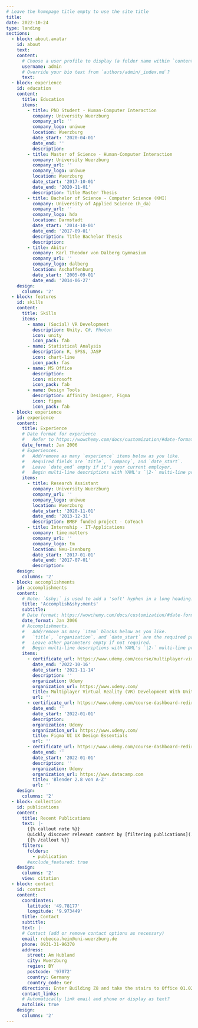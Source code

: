```yaml
---
# Leave the homepage title empty to use the site title
title:
date: 2022-10-24
type: landing
sections:
  - block: about.avatar
    id: about
    text:
    content:
      # Choose a user profile to display (a folder name within `content/authors/`)
      username: admin
      # Override your bio text from `authors/admin/_index.md`?
      text: 
  - block: experience
    id: education
    content:
      title: Education
      items:
        - title: PhD Student - Human-Computer Interaction
          company: University Wuerzburg
          company_url: ''
          company_logo: uniwue
          location: Wuerzburg
          date_start: '2020-04-01'
          date_end: ''
          description: 
        - title: Master of Science - Human-Computer Interaction
          company: University Wuerzburg
          company_url: ''
          company_logo: uniwue
          location: Wuerzburg
          date_start: '2017-10-01'
          date_end: '2020-11-01'
          description: Title Master Thesis
        - title: Bachelor of Science - Computer Science (KMI)
          company: University of Applied Science (h_da)
          company_url: ''
          company_logo: hda
          location: Darmstadt
          date_start: '2014-10-01'
          date_end: '2017-09-01'
          description: Title Bachelor Thesis
          description: 
        - title: Abitur
          company: Karl Theodor von Dalberg Gymnasium
          company_url: ''
          company_logo: dalberg
          location: Aschaffenburg
          date_start: '2005-09-01'
          date_end: '2014-06-27'
    design:
      columns: '2'
  - block: features
    id: skills
    content:
      title: Skills
      items:
        - name: (Social) VR Development
          description: Unity, C#, Photon
          icon: unity
          icon_pack: fab
        - name: Statistical Analysis
          description: R, SPSS, JASP
          icon: chart-line
          icon_pack: fas
        - name: MS Office
          description: 
          icon: microsoft
          icon_pack: fab
        - name: Design Tools
          description: Affinity Designer, Figma
          icon: figma
          icon_pack: fab
  - block: experience
    id: experience
    content:
      title: Experience
      # Date format for experience
      #   Refer to https://wowchemy.com/docs/customization/#date-format
      date_format: Jan 2006
      # Experiences.
      #   Add/remove as many `experience` items below as you like.
      #   Required fields are `title`, `company`, and `date_start`.
      #   Leave `date_end` empty if it's your current employer.
      #   Begin multi-line descriptions with YAML's `|2-` multi-line prefix.
      items:
        - title: Research Assistant
          company: University Wuerzburg
          company_url: ''
          company_logo: uniwue
          location: Wuerzburg
          date_start: '2020-11-01'
          date_end: '2013-12-31'
          description: BMBF funded project - CoTeach
        - title: Internship - IT-Applications
          company: time:matters
          company_url: ''
          company_logo: tm
          location: Neu-Isenburg
          date_start: '2017-01-01'
          date_end: '2017-07-01'
          description: 
    design:
      columns: '2'
  - block: accomplishments
    id: accomplishments
    content:
      # Note: `&shy;` is used to add a 'soft' hyphen in a long heading.
      title: 'Accomplish&shy;ments'
      subtitle:
      # Date format: https://wowchemy.com/docs/customization/#date-format
      date_format: Jan 2006
      # Accomplishments.
      #   Add/remove as many `item` blocks below as you like.
      #   `title`, `organization`, and `date_start` are the required parameters.
      #   Leave other parameters empty if not required.
      #   Begin multi-line descriptions with YAML's `|2-` multi-line prefix.
      items:
        - certificate_url: https://www.udemy.com/course/multiplayer-virtual-reality-vr-development-with-unity/
          date_end: '2022-10-16'
          date_start: '2021-11-14'
          description: ''
          organization: Udemy
          organization_url: https://www.udemy.com/
          title: Multiplayer Virtual Reality (VR) Development With Unity
          url: ''
        - certificate_url: https://www.udemy.com/course-dashboard-redirect/?course_id=4359576 
          date_end: ''
          date_start: '2022-01-01'
          description: 
          organization: Udemy
          organization_url: https://www.udemy.com/
          title: Figma UI UX Design Essentials
          url: ''
        - certificate_url: https://www.udemy.com/course-dashboard-redirect/?course_id=2597350
          date_end: ''
          date_start: '2022-01-01'
          description: ''
          organization: Udemy
          organization_url: https://www.datacamp.com
          title: 'Blender 2.8 von A-Z'
          url: ''
    design:
      columns: '2'
  - block: collection
    id: publications
    content:
      title: Recent Publications
      text: |-
        {{% callout note %}}
        Quickly discover relevant content by [filtering publications](./publication/).
        {{% /callout %}}
      filters:
        folders:
          - publication
        #exclude_featured: true
    design:
      columns: '2'
      view: citation
  - block: contact
    id: contact
    content:
      coordinates:
        latitude: '49.78177'
        longitude: '9.973449'
      title: Contact
      subtitle:
      text: |-
      # Contact (add or remove contact options as necessary)
      email: rebecca.hein@uni-wuerzburg.de
      phone: 0931-31-96370
      address:
        street: Am Hubland
        city: Wuerzburg
        region: BY
        postcode: '97072'
        country: Germany
        country_code: Ger
      directions: Enter Building Z8 and take the stairs to Office 01.028 on Floor 1
      contact_links:
      # Automatically link email and phone or display as text?
      autolink: true
    design:
      columns: '2'
---
```

